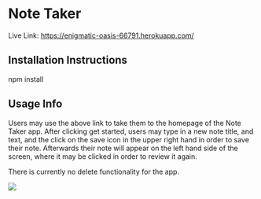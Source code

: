 # Note Taker

Live Link: https://enigmatic-oasis-66791.herokuapp.com/

## Installation Instructions
npm install

## Usage Info
Users may use the above link to take them to the homepage of the Note Taker app. After clicking get started, users may type in a new note title, and text, and the click on the save icon in the upper right hand in order to save their note. Afterwards their note will appear on the left hand side of the screen, where it may be clicked in order to review it again. 

There is currently no delete functionality for the app.

![](assets%5CnoteTaker.JPG)